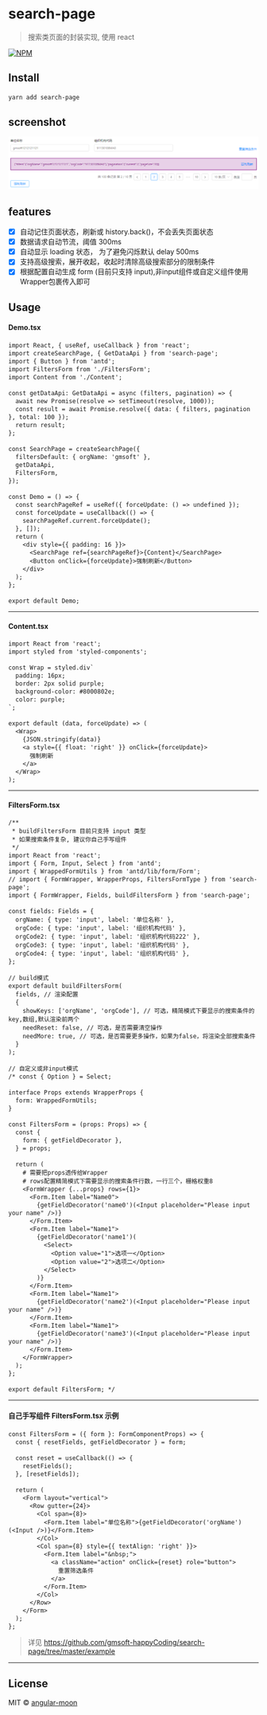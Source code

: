 # search-page

> 搜索类页面的封装实现, 使用 react

[![NPM](https://img.shields.io/npm/v/search-page.svg)](https://www.npmjs.com/package/search-page)

## Install

```bash
yarn add search-page
```

## screenshot

![[example/screenshot.png]](https://raw.githubusercontent.com/gmsoft-happyCoding/search-page/master/example/screenshot.png)

## features

- [x] 自动记住页面状态，刷新或 history.back()，不会丢失页面状态
- [x] 数据请求自动节流，阈值 300ms
- [x] 自动显示 loading 状态， 为了避免闪烁默认 delay 500ms
- [x] 支持高级搜索，展开收起，收起时清除高级搜索部分的限制条件
- [x] 根据配置自动生成 form (目前只支持 input),非input组件或自定义组件使用Wrapper包裹传入即可

## Usage

#### Demo.tsx

```tsx
import React, { useRef, useCallback } from 'react';
import createSearchPage, { GetDataApi } from 'search-page';
import { Button } from 'antd';
import FiltersForm from './FiltersForm';
import Content from './Content';

const getDataApi: GetDataApi = async (filters, pagination) => {
  await new Promise(resolve => setTimeout(resolve, 1000));
  const result = await Promise.resolve({ data: { filters, pagination }, total: 100 });
  return result;
};

const SearchPage = createSearchPage({
  filtersDefault: { orgName: 'gmsoft' },
  getDataApi,
  FiltersForm,
});

const Demo = () => {
  const searchPageRef = useRef({ forceUpdate: () => undefined });
  const forceUpdate = useCallback(() => {
    searchPageRef.current.forceUpdate();
  }, []);
  return (
    <div style={{ padding: 16 }}>
      <SearchPage ref={searchPageRef}>{Content}</SearchPage>
      <Button onClick={forceUpdate}>强制刷新</Button>
    </div>
  );
};

export default Demo;
```

---

#### Content.tsx

```tsx
import React from 'react';
import styled from 'styled-components';

const Wrap = styled.div`
  padding: 16px;
  border: 2px solid purple;
  background-color: #8000802e;
  color: purple;
`;

export default (data, forceUpdate) => (
  <Wrap>
    {JSON.stringify(data)}
    <a style={{ float: 'right' }} onClick={forceUpdate}>
      强制刷新
    </a>
  </Wrap>
);
```

---

#### FiltersForm.tsx

```tsx
/**
 * buildFiltersForm 目前只支持 input 类型
 * 如果搜索条件复杂, 建议你自己手写组件
 */
import React from 'react';
import { Form, Input, Select } from 'antd';
import { WrappedFormUtils } from 'antd/lib/form/Form';
// import { FormWrapper, WrapperProps, FiltersFormType } from 'search-page';
import { FormWrapper, Fields, buildFiltersForm } from 'search-page';

const fields: Fields = {
  orgName: { type: 'input', label: '单位名称' },
  orgCode: { type: 'input', label: '组织机构代码' },
  orgCode2: { type: 'input', label: '组织机构代码222' },
  orgCode3: { type: 'input', label: '组织机构代码' },
  orgCode4: { type: 'input', label: '组织机构代码' },
};

// build模式
export default buildFiltersForm(
  fields, // 渲染配置
  {
    showKeys: ['orgName', 'orgCode'], // 可选，精简模式下要显示的搜索条件的key,数组,默认渲染前两个
    needReset: false, // 可选，是否需要清空操作
    needMore: true, // 可选，是否需要更多操作，如果为false，将渲染全部搜索条件
  }
);

// 自定义或非input模式
/* const { Option } = Select;

interface Props extends WrapperProps {
  form: WrappedFormUtils;
}

const FiltersForm = (props: Props) => {
  const {
    form: { getFieldDecorator },
  } = props;

  return (
    # 需要把props透传给Wrapper
    # rows配置精简模式下需要显示的搜索条件行数，一行三个，栅格权重8
    <FormWrapper {...props} rows={1}>
      <Form.Item label="Name0">
        {getFieldDecorator('name0')(<Input placeholder="Please input your name" />)}
      </Form.Item>
      <Form.Item label="Name1">
        {getFieldDecorator('name1')(
          <Select>
            <Option value="1">选项一</Option>
            <Option value="2">选项二</Option>
          </Select>
        )}
      </Form.Item>
      <Form.Item label="Name1">
        {getFieldDecorator('name2')(<Input placeholder="Please input your name" />)}
      </Form.Item>
      <Form.Item label="Name1">
        {getFieldDecorator('name3')(<Input placeholder="Please input your name" />)}
      </Form.Item>
    </FormWrapper>
  );
};

export default FiltersForm; */
```

---

#### 自己手写组件 FiltersForm.tsx 示例

```tsx
const FiltersForm = ({ form }: FormComponentProps) => {
  const { resetFields, getFieldDecorator } = form;

  const reset = useCallback(() => {
    resetFields();
  }, [resetFields]);

  return (
    <Form layout="vertical">
      <Row gutter={24}>
        <Col span={8}>
          <Form.Item label="单位名称">{getFieldDecorator('orgName')(<Input />)}</Form.Item>
        </Col>
        <Col span={8} style={{ textAlign: 'right' }}>
          <Form.Item label="&nbsp;">
            <a className="action" onClick={reset} role="button">
              重置筛选条件
            </a>
          </Form.Item>
        </Col>
      </Row>
    </Form>
  );
};
```

> 详见 https://github.com/gmsoft-happyCoding/search-page/tree/master/example

---

## License

MIT © [angular-moon](https://github.com/angular-moon)
